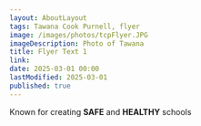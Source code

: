 ```yaml
---
layout: AboutLayout
tags: Tawana Cook Purnell, flyer
image: /images/photos/tcpFlyer.JPG
imageDescription: Photo of Tawana
title: Flyer Text 1
link:
date: 2025-03-01 00:00
lastModified: 2025-03-01
published: true
---
```


Known for creating **SAFE** and **HEALTHY** schools
